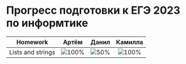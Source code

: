 # Прогресс подготовки к ЕГЭ 2023 по информтике 

| Homework                    | Артём   | Данил   | Камилла |
| --------------------------- |:----------------------------------:|:----------------------------------:|:---------------------------------:|
| Lists and strings           |![100%](https://progress-bar.dev/100/)|![50%](https://progress-bar.dev/50/)|![100%](https://progress-bar.dev/100/)|
